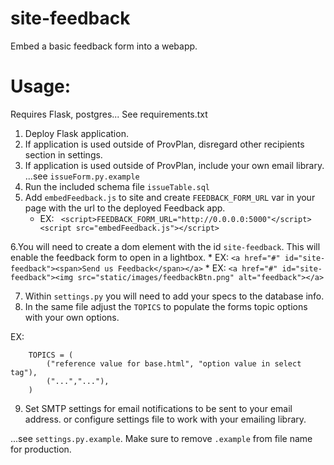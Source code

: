 site-feedback
=============
Embed a basic feedback form into a webapp.


Usage:
=============
Requires Flask, postgres... See requirements.txt

1. Deploy Flask application. 
2. If application is used outside of ProvPlan, disregard other recipients section in settings.
3. If application is used outside of ProvPlan, include your own email library. ...see ```issueForm.py.example```
4. Run the included schema file ``` issueTable.sql ``` 
5. Add ```embedFeedback.js``` to site and create ```FEEDBACK_FORM_URL``` var in your page with the url to the deployed Feedback app.
	*	EX: ```
				<script>FEEDBACK_FORM_URL="http://0.0.0.0:5000"</script>
				<script src="embedFeedback.js"></script>```

6.You will need to create a dom element with the id ```site-feedback```. This will enable the feedback form to open in a lightbox.
	*	EX: ```<a href="#" id="site-feedback"><span>Send us Feedback</span></a>``` 
	*	EX: ```<a href="#" id="site-feedback"><img src="static/images/feedbackBtn.png" alt="feedback"></a>```

7. Within ```settings.py``` you will need to add your specs to the database info.
8. In the same file adjust the ```TOPICS``` to populate the forms topic options with your own options.

EX:

```
	TOPICS = (
		("reference value for base.html", "option value in select tag"),
		("...","..."),
	)
```
9. Set SMTP settings for email notifications to be sent to your email address. or configure settings file to work with your emailing library.

...see ```settings.py.example```. Make sure to remove ```.example``` from file name for production.

